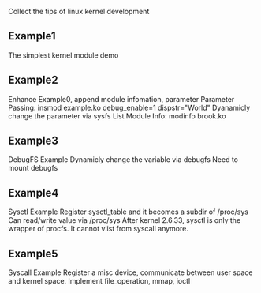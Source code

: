 Collect the tips of linux kernel development

## Example1
The simplest kernel module demo

## Example2
Enhance Example0, append module infomation, parameter 
Parameter Passing: insmod example.ko debug_enable=1 dispstr="World"
Dyanamicly change the parameter via sysfs
List Module Info: modinfo brook.ko

## Example3
DebugFS Example
Dynamicly change the variable via debugfs
Need to mount debugfs

## Example4
Sysctl Example
Register sysctl_table and it becomes a subdir of /proc/sys
Can read/write value via /proc/sys
After kernel 2.6.33, sysctl is only the wrapper of procfs.
It cannot viist from syscall anymore.

## Example5
Syscall Example
Register a misc device, communicate between user space and kernel space.
Implement file_operation, mmap, ioctl
